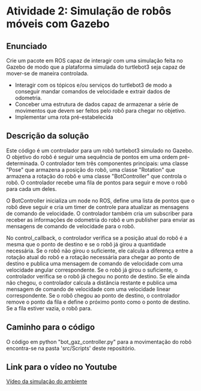 # Atividade 2: Simulação de robôs móveis com Gazebo

## Enunciado

Crie um pacote em ROS capaz de interagir com uma simulação feita no Gazebo de modo que a plataforma simulada do turtlebot3 seja capaz de mover-se de maneira controlada.
- Interagir com os tópicos e/ou serviços do turtlebot3 de modo a conseguir mandar comandos de velocidade e extrair dados de odometria.
- Conceber uma estrutura de dados capaz de armazenar a série de movimentos que devem ser feitos pelo robô para chegar no objetivo.
- Implementar uma rota pré-estabelecida

## Descrição da solução

Este código é um controlador para um robô turtlebot3 simulado no Gazebo. O objetivo do robô é seguir uma sequência de pontos em uma ordem pré-determinada. O controlador tem três componentes principais: uma classe "Pose" que armazena a posição do robô, uma classe "Rotation" que armazena a rotação do robô e uma classe "BotController" que controla o robô. O controlador recebe uma fila de pontos para seguir e move o robô para cada um deles.

O BotController inicializa um node no ROS, define uma lista de pontos que o robô deve seguir e cria um timer de controle para atualizar as mensagens de comando de velocidade. O controlador também cria um subscriber para receber as informações de odometria do robô e um publisher para enviar as mensagens de comando de velocidade para o robô.

No control_callback, o controlador verifica se a posição atual do robô é a mesma que o ponto de destino e se o robô já girou a quantidade necessária. Se o robô não girou o suficiente, ele calcula a diferença entre a rotação atual do robô e a rotação necessária para chegar ao ponto de destino e publica uma mensagem de comando de velocidade com uma velocidade angular correspondente. Se o robô já girou o suficiente, o controlador verifica se o robô já chegou no ponto de destino. Se ele ainda não chegou, o controlador calcula a distância restante e publica uma mensagem de comando de velocidade com uma velocidade linear correspondente. Se o robô chegou ao ponto de destino, o controlador remove o ponto da fila e define o próximo ponto como o ponto de destino. Se a fila estiver vazia, o robô para.


## Caminho para o código
O código em python "bot_gaz_controller.py" para a movimentação do robô encontra-se na pasta 'src/Scripts' deste repositório.

## Link para o vídeo no Youtube
<a href = "https://youtu.be/0R31V5MNPUU"> Vídeo da simulação do ambiente </a>